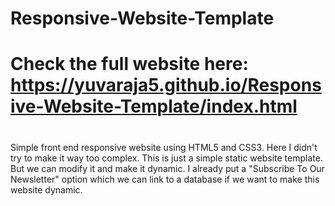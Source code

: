 # Responsive-Website-Template
# Check the full website here: https://yuvaraja5.github.io/Responsive-Website-Template/index.html
#
Simple front end responsive website using HTML5 and CSS3.
Here I didn't try to make it way too complex. This is just a simple static website template. But we can modify it and make it dynamic.
I already put a "Subscribe To Our Newsletter" option which we can link to a database if we want to make this website dynamic.

